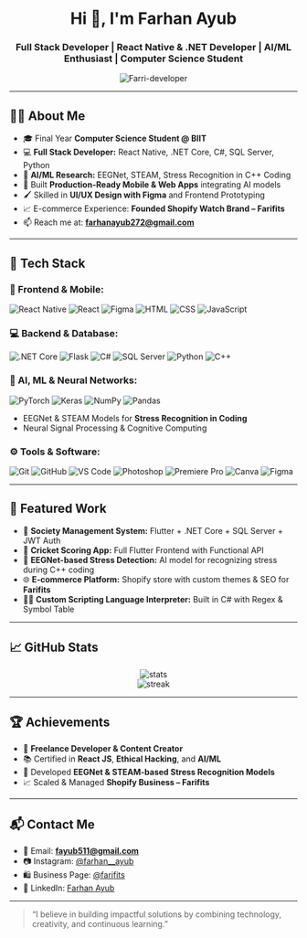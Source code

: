 <h1 align="center">Hi 👋, I'm Farhan Ayub</h1>
<h3 align="center">Full Stack Developer | React Native & .NET Developer | AI/ML Enthusiast | Computer Science Student </h3>

<p align="center">
  <img src="https://komarev.com/ghpvc/?username=Farri-developer&label=Profile%20views&color=0e75b6&style=flat" alt="Farri-developer" />
</p>

---

## 👨‍💻 About Me
- 🎓 Final Year **Computer Science Student @ BIIT**  
- 💻 **Full Stack Developer:** React Native, .NET Core, C#, SQL Server, Python  
- 🤖 **AI/ML Research:** EEGNet, STEAM, Stress Recognition in C++ Coding  
- 📱 Built **Production-Ready Mobile & Web Apps** integrating AI models  
- 🖌️ Skilled in **UI/UX Design with Figma** and Frontend Prototyping  
- 📈 E-commerce Experience: **Founded Shopify Watch Brand – Farifits**  
- 📫 Reach me at: **farhanayub272@gmail.com**

---

## 🧰 Tech Stack

### 📱 Frontend & Mobile:
![React Native](https://img.shields.io/badge/React_Native-20232a?style=for-the-badge&logo=react&logoColor=61dafb)
![React](https://img.shields.io/badge/React-20232a?style=for-the-badge&logo=react&logoColor=61dafb)
![Figma](https://img.shields.io/badge/Figma-F24E1E?style=for-the-badge&logo=figma&logoColor=white)
![HTML](https://img.shields.io/badge/HTML5-E34F26?style=for-the-badge&logo=html5&logoColor=white)
![CSS](https://img.shields.io/badge/CSS3-1572B6?style=for-the-badge&logo=css3&logoColor=white)
![JavaScript](https://img.shields.io/badge/JavaScript-F7DF1E?style=for-the-badge&logo=javascript&logoColor=black)

### 💻 Backend & Database:
![.NET Core](https://img.shields.io/badge/.NET_Core-512BD4?style=for-the-badge&logo=dotnet&logoColor=white)
![Flask](https://img.shields.io/badge/Flask-000000?style=for-the-badge&logo=flask&logoColor=white)
![C#](https://img.shields.io/badge/C%23-239120?style=for-the-badge&logo=c-sharp&logoColor=white)
![SQL Server](https://img.shields.io/badge/SQL_Server-CC2927?style=for-the-badge&logo=microsoftsqlserver&logoColor=white)
![Python](https://img.shields.io/badge/Python-3776AB?style=for-the-badge&logo=python&logoColor=white)
![C++](https://img.shields.io/badge/C++-00599C?style=for-the-badge&logo=c%2B%2B&logoColor=white)

### 🤖 AI, ML & Neural Networks:
![PyTorch](https://img.shields.io/badge/PyTorch-EE4C2C?style=for-the-badge&logo=pytorch&logoColor=white)
![Keras](https://img.shields.io/badge/Keras-D00000?style=for-the-badge&logo=keras&logoColor=white)
![NumPy](https://img.shields.io/badge/NumPy-013243?style=for-the-badge&logo=numpy&logoColor=white)
![Pandas](https://img.shields.io/badge/Pandas-150458?style=for-the-badge&logo=pandas&logoColor=white)  
- EEGNet & STEAM Models for **Stress Recognition in Coding**  
- Neural Signal Processing & Cognitive Computing  

### ⚙️ Tools & Software:
![Git](https://img.shields.io/badge/Git-F05032?style=for-the-badge&logo=git&logoColor=white)
![GitHub](https://img.shields.io/badge/GitHub-181717?style=for-the-badge&logo=github&logoColor=white)
![VS Code](https://img.shields.io/badge/VS_Code-007ACC?style=for-the-badge&logo=visual-studio-code&logoColor=white)
![Photoshop](https://img.shields.io/badge/Photoshop-31A8FF?style=for-the-badge&logo=adobephotoshop&logoColor=white)
![Premiere Pro](https://img.shields.io/badge/Premiere_Pro-9999FF?style=for-the-badge&logo=adobepremierepro&logoColor=white)
![Canva](https://img.shields.io/badge/Canva-00C4CC?style=for-the-badge&logo=canva&logoColor=white)
![Figma](https://img.shields.io/badge/Figma-F24E1E?style=for-the-badge&logo=figma&logoColor=white)

---

## 🚀 Featured Work
- 📲 **Society Management System:** Flutter + .NET Core + SQL Server + JWT Auth  
- 📱 **Cricket Scoring App:** Full Flutter Frontend with Functional API  
- 🤖 **EEGNet-based Stress Detection:** AI model for recognizing stress during C++ coding  
- 🌐 **E-commerce Platform:** Shopify store with custom themes & SEO for **Farifits**  
- 🧑‍💻 **Custom Scripting Language Interpreter:** Built in C# with Regex & Symbol Table  

---

## 📈 GitHub Stats
<p align="center">
  <img src="https://github-readme-stats.vercel.app/api?username=Farri-developer&show_icons=true&theme=github_dark" alt="stats" />
  <br/>
  <img src="https://github-readme-streak-stats.herokuapp.com?user=Farri-developer&theme=github-dark-blue" alt="streak" />
</p>

---

## 🏆 Achievements 
- 💼 **Freelance Developer & Content Creator**  
- 📚 Certified in **React JS**, **Ethical Hacking**, and **AI/ML**  
- 🤖 Developed **EEGNet & STEAM-based Stress Recognition Models**  
- 📈 Scaled & Managed **Shopify Business – Farifits**

---

## 📬 Contact Me
- 📧 Email: **fayub511@gmail.com**  
- 📷 Instagram: [@farhan__ayub](https://instagram.com/farhan__ayub)  
- 🛍️ Business Page: [@farifits](https://instagram.com/farifits)  
- 💼 LinkedIn: [Farhan Ayub](https://www.linkedin.com/in/farhan-ayub-24774a323/)

---

> “I believe in building impactful solutions by combining technology, creativity, and continuous learning.”
